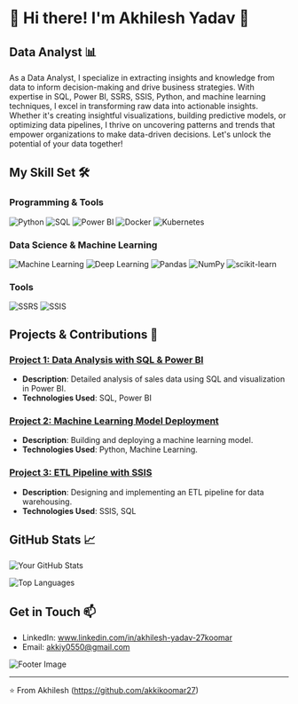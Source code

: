 # 👋 Hi there! I'm Akhilesh Yadav 👋


## Data Analyst 📊
As a Data Analyst, I specialize in extracting insights and knowledge from data to inform decision-making and drive business strategies. With expertise in SQL, Power BI, SSRS, SSIS, Python, and machine learning techniques, I excel in transforming raw data into actionable insights. Whether it's creating insightful visualizations, building predictive models, or optimizing data pipelines, I thrive on uncovering patterns and trends that empower organizations to make data-driven decisions. Let's unlock the potential of your data together!

## My Skill Set 🛠️

### Programming & Tools
![Python](https://img.shields.io/badge/Python-3776AB?style=for-the-badge&logo=python&logoColor=white)
![SQL](https://img.shields.io/badge/SQL-003B57?style=for-the-badge&logo=sql&logoColor=white)
![Power BI](https://img.shields.io/badge/Power%20BI-F2C811?style=for-the-badge&logo=power-bi&logoColor=white)
![Docker](https://img.shields.io/badge/Docker-2496ED?style=for-the-badge&logo=docker&logoColor=white)
![Kubernetes](https://img.shields.io/badge/Kubernetes-326CE5?style=for-the-badge&logo=kubernetes&logoColor=white)

### Data Science & Machine Learning
![Machine Learning](https://img.shields.io/badge/Machine%20Learning-FF6F00?style=for-the-badge&logo=machine-learning&logoColor=white)
![Deep Learning](https://img.shields.io/badge/Deep%20Learning-8A2BE2?style=for-the-badge&logo=deep-learning&logoColor=white)
![Pandas](https://img.shields.io/badge/Pandas-150458?style=for-the-badge&logo=pandas&logoColor=white)
![NumPy](https://img.shields.io/badge/NumPy-013243?style=for-the-badge&logo=numpy&logoColor=white)
![scikit-learn](https://img.shields.io/badge/scikit--learn-F7931E?style=for-the-badge&logo=scikit-learn&logoColor=white)

### Tools
![SSRS](https://img.shields.io/badge/SSRS-0078D4?style=for-the-badge&logo=ssrs&logoColor=white)
![SSIS](https://img.shields.io/badge/SSIS-FF6F00?style=for-the-badge&logo=ssis&logoColor=white)

## Projects & Contributions 🌟

### [Project 1: Data Analysis with SQL & Power BI](https://github.com/akkikoomar27/project1)

- **Description**: Detailed analysis of sales data using SQL and visualization in Power BI.
- **Technologies Used**: SQL, Power BI

### [Project 2: Machine Learning Model Deployment](https://github.com/akkikoomar27/project2)

- **Description**: Building and deploying a machine learning model.
- **Technologies Used**: Python, Machine Learning.

### [Project 3: ETL Pipeline with SSIS](https://github.com/akkikoomar27/project3)

- **Description**: Designing and implementing an ETL pipeline for data warehousing.
- **Technologies Used**: SSIS, SQL

## GitHub Stats 📈

![Your GitHub Stats](https://github-readme-stats.vercel.app/api?username=yourusername&show_icons=true&theme=radical)

![Top Languages](https://github-readme-stats.vercel.app/api/top-langs/?username=yourusername&layout=compact&theme=radical)


## Get in Touch 📫

- LinkedIn: www.linkedin.com/in/akhilesh-yadav-27koomar
- Email: akkiy0550@gmail.com

![Footer Image](https://via.placeholder.com/800x100.png?text=Thanks+for+visiting!)

---

⭐️ From Akhilesh (https://github.com/akkikoomar27)
